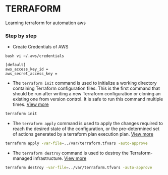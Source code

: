 # TERRAFORM
Learning terraform for automation aws

### Step by step

- Create Credentials of AWS

```bash vi ~/.aws/credentials ```
```
[default]
aws_access_key_id = 
aws_secret_access_key = 
```

- The ```terraform init``` command is used to initialize a working directory containing Terraform configuration files. This is the first command that should be run after writing a new Terraform configuration or cloning an existing one from version control. It is safe to run this command multiple times.
[View more](https://www.terraform.io/docs/commands/init.html) 

```bash
terraform init
```

- The ```terraform apply``` command is used to apply the changes required to reach the desired state of the configuration, or the pre-determined set of actions generated by a terraform plan execution plan.
[View more](https://www.terraform.io/docs/commands/apply.html)

```bash
terraform apply -var-file=../var/terraform.tfvars -auto-approve
```

- The ```terraform destroy``` command is used to destroy the Terraform-managed infrastructure.
[View more](https://www.terraform.io/docs/commands/destroy.html)

```bash
terraform destroy -var-file=../var/terraform.tfvars -auto-approve
```
